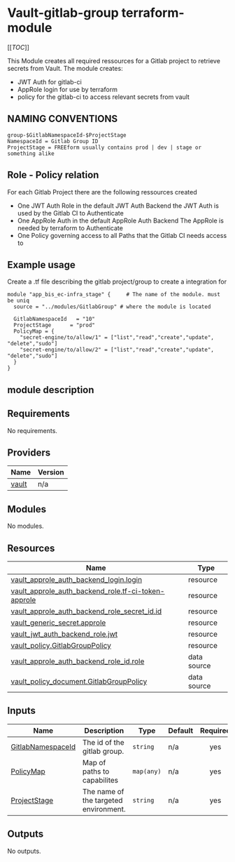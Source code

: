 # Vault-gitlab-group terraform-module

[[_TOC_]]

This Module creates all required ressources for a Gitlab project to retrieve secrets from Vault.
The module creates:

- JWT Auth for gitlab-ci
- AppRole login for use by terraform
- policy for the gitlab-ci to access relevant secrets from vault

## NAMING CONVENTIONS

```preformated
group-$GitlabNamespaceId-$ProjectStage
NamespaceId = Gitlab Group ID
ProjectStage = FREEform usually contains prod | dev | stage or something alike
```

## Role - Policy relation

For each Gitlab Project there are the following ressources created

- One JWT Auth Role in the default JWT Auth Backend
 the JWT Auth is used by the Gitlab CI to Authenticate
- One AppRole Auth in the default AppRole Auth Backend
 The AppRole is needed by terraform to Authenticate
- One Policy governing access to all Paths that the Gitlab CI needs access to

## Example usage

Create a .tf file describing the gitlab project/group to create a integration for

```hcl
module "app_bis_ec-infra_stage" {     # The name of the module. must be uniq
  source = "../modules/GitlabGroup" # where the module is located

  GitlabNamespaceId   = "10"
  ProjectStage      = "prod"
  PolicyMap = {
    "secret-engine/to/allow/1" = ["list","read","create","update", "delete","sudo"]
    "secret-engine/to/allow/2" = ["list","read","create","update", "delete","sudo"]
  }
}
```

## module description

## Requirements

No requirements.

## Providers

| Name | Version |
|------|---------|
| <a name="provider_vault"></a> [vault](#provider\_vault) | n/a |

## Modules

No modules.

## Resources

| Name | Type |
|------|------|
| [vault_approle_auth_backend_login.login](https://registry.terraform.io/providers/hashicorp/vault/latest/docs/resources/approle_auth_backend_login) | resource |
| [vault_approle_auth_backend_role.tf-ci-token-approle](https://registry.terraform.io/providers/hashicorp/vault/latest/docs/resources/approle_auth_backend_role) | resource |
| [vault_approle_auth_backend_role_secret_id.id](https://registry.terraform.io/providers/hashicorp/vault/latest/docs/resources/approle_auth_backend_role_secret_id) | resource |
| [vault_generic_secret.approle](https://registry.terraform.io/providers/hashicorp/vault/latest/docs/resources/generic_secret) | resource |
| [vault_jwt_auth_backend_role.jwt](https://registry.terraform.io/providers/hashicorp/vault/latest/docs/resources/jwt_auth_backend_role) | resource |
| [vault_policy.GitlabGroupPolicy](https://registry.terraform.io/providers/hashicorp/vault/latest/docs/resources/policy) | resource |
| [vault_approle_auth_backend_role_id.role](https://registry.terraform.io/providers/hashicorp/vault/latest/docs/data-sources/approle_auth_backend_role_id) | data source |
| [vault_policy_document.GitlabGroupPolicy](https://registry.terraform.io/providers/hashicorp/vault/latest/docs/data-sources/policy_document) | data source |

## Inputs

| Name | Description | Type | Default | Required |
|------|-------------|------|---------|:--------:|
| <a name="input_GitlabNamespaceId"></a> [GitlabNamespaceId](#input\_GitlabNamespaceId) | The id of the gitlab group. | `string` | n/a | yes |
| <a name="input_PolicyMap"></a> [PolicyMap](#input\_PolicyMap) | Map of paths to capabilites | `map(any)` | n/a | yes |
| <a name="input_ProjectStage"></a> [ProjectStage](#input\_ProjectStage) | The name of the targeted environment. | `string` | n/a | yes |

## Outputs

No outputs.